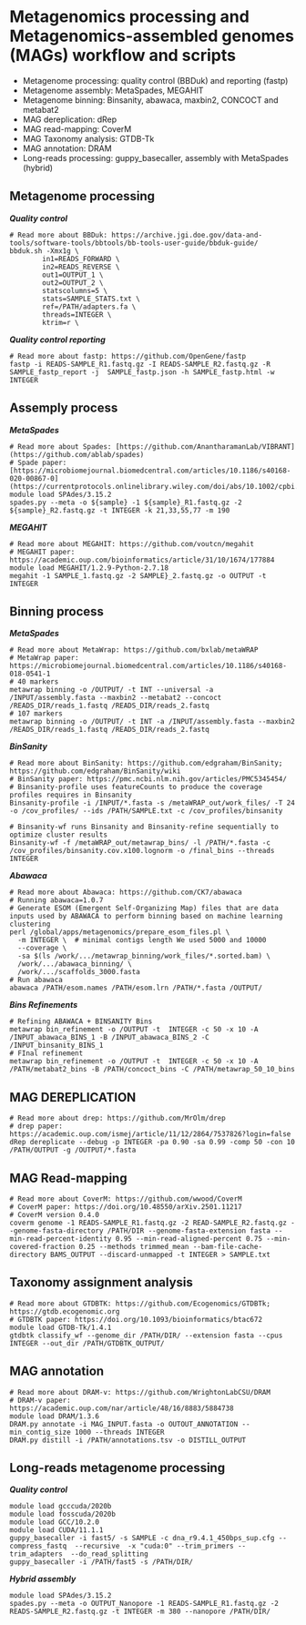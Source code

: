 # Metagenomics processing and Metagenomics-assembled genomes (MAGs) workflow and scripts
- Metagenome processing: quality control (BBDuk) and reporting (fastp)
- Metagenome assembly: MetaSpades, MEGAHIT
- Metagenome binning: Binsanity, abawaca, maxbin2, CONCOCT and metabat2 
- MAG dereplication: dRep
- MAG read-mapping: CoverM
- MAG Taxonomy analysis: GTDB-Tk
- MAG annotation: DRAM
- Long-reads processing: guppy_basecaller, assembly with MetaSpades (hybrid)

## Metagenome processing
**_Quality control_**
```
# Read more about BBDuk: https://archive.jgi.doe.gov/data-and-tools/software-tools/bbtools/bb-tools-user-guide/bbduk-guide/
bbduk.sh -Xmx1g \
        in1=READS_FORWARD \
        in2=READS_REVERSE \
        out1=OUTPUT_1 \
        out2=OUTPUT_2 \
        statscolumns=5 \
        stats=SAMPLE_STATS.txt \
        ref=/PATH/adapters.fa \
        threads=INTEGER \
        ktrim=r \
```
**_Quality control reporting_**
```
# Read more about fastp: https://github.com/OpenGene/fastp
fastp -i READS-SAMPLE_R1.fastq.gz -I READS-SAMPLE_R2.fastq.gz -R SAMPLE_fastp_report -j  SAMPLE_fastp.json -h SAMPLE_fastp.html -w INTEGER
```

## Assemply process
**_MetaSpades_**
```
# Read more about Spades: [https://github.com/AnantharamanLab/VIBRANT](https://github.com/ablab/spades)
# Spade paper: [https://microbiomejournal.biomedcentral.com/articles/10.1186/s40168-020-00867-0](https://currentprotocols.onlinelibrary.wiley.com/doi/abs/10.1002/cpbi.102)
module load SPAdes/3.15.2
spades.py --meta -o ${sample} -1 ${sample}_R1.fastq.gz -2 ${sample}_R2.fastq.gz -t INTEGER -k 21,33,55,77 -m 190
```

**_MEGAHIT_**
```
# Read more about MEGAHIT: https://github.com/voutcn/megahit
# MEGAHIT paper: https://academic.oup.com/bioinformatics/article/31/10/1674/177884
module load MEGAHIT/1.2.9-Python-2.7.18
megahit -1 SAMPLE_1.fastq.gz -2 SAMPLE}_2.fastq.gz -o OUTPUT -t INTEGER
```

## Binning process
**_MetaSpades_**
```
# Read more about MetaWrap: https://github.com/bxlab/metaWRAP
# MetaWrap paper: https://microbiomejournal.biomedcentral.com/articles/10.1186/s40168-018-0541-1
# 40 markers
metawrap binning -o /OUTPUT/ -t INT --universal -a /INPUT/assembly.fasta --maxbin2 --metabat2 --concoct /READS_DIR/reads_1.fastq /READS_DIR/reads_2.fastq
# 107 markers
metawrap binning -o /OUTPUT/ -t INT -a /INPUT/assembly.fasta --maxbin2 /READS_DIR/reads_1.fastq /READS_DIR/reads_2.fastq
```

**_BinSanity_**
```
# Read more about BinSanity: https://github.com/edgraham/BinSanity; https://github.com/edgraham/BinSanity/wiki
# BinSanity paper: https://pmc.ncbi.nlm.nih.gov/articles/PMC5345454/
# Binsanity-profile uses featureCounts to produce the coverage profiles requires in Binsanity
Binsanity-profile -i /INPUT/*.fasta -s /metaWRAP_out/work_files/ -T 24 -o /cov_profiles/ --ids /PATH/SAMPLE.txt -c /cov_profiles/binsanity

# Binsanity-wf runs Binsanity and Binsanity-refine sequentially to optimize cluster results
Binsanity-wf -f /metaWRAP_out/metawrap_bins/ -l /PATH/*.fasta -c /cov_profiles/binsanity.cov.x100.lognorm -o /final_bins --threads INTEGER
```

**_Abawaca_**
```
# Read more about Abawaca: https://github.com/CK7/abawaca
# Running abawaca=1.0.7
# Generate ESOM (Emergent Self-Organizing Map) files that are data inputs used by ABAWACA to perform binning based on machine learning clustering
perl /global/apps/metagenomics/prepare_esom_files.pl \
  -m INTEGER \  # minimal contigs length We used 5000 and 10000
  --coverage \
  -sa $(ls /work/.../metawrap_binning/work_files/*.sorted.bam) \
  /work/.../abawaca_binning/ \
  /work/.../scaffolds_3000.fasta
# Run abawaca  
abawaca /PATH/esom.names /PATH/esom.lrn /PATH/*.fasta /OUTPUT/
```

**_Bins Refinements_**
```
# Refining ABAWACA + BINSANITY Bins
metawrap bin_refinement -o /OUTPUT -t  INTEGER -c 50 -x 10 -A /INPUT_abawaca_BINS_1 -B /INPUT_abawaca_BINS_2 -C /INPUT_binsanity_BINS_1
# FInal refinement
metawrap bin_refinement -o /OUTPUT -t  INTEGER -c 50 -x 10 -A /PATH/metabat2_bins -B /PATH/concoct_bins -C /PATH/metawrap_50_10_bins
```

## MAG DEREPLICATION 
```
# Read more about drep: https://github.com/MrOlm/drep
# drep paper: https://academic.oup.com/ismej/article/11/12/2864/7537826?login=false
dRep dereplicate --debug -p INTEGER -pa 0.90 -sa 0.99 -comp 50 -con 10 /PATH/OUTPUT -g /OUTPUT/*.fasta
```

## MAG Read-mapping
```
# Read more about CoverM: https://github.com/wwood/CoverM
# CoverM paper: https://doi.org/10.48550/arXiv.2501.11217
# CoverM version 0.4.0
coverm genome -1 READS-SAMPLE_R1.fastq.gz -2 READ-SAMPLE_R2.fastq.gz --genome-fasta-directory /PATH/DIR --genome-fasta-extension fasta --min-read-percent-identity 0.95 --min-read-aligned-percent 0.75 --min-covered-fraction 0.25 --methods trimmed_mean --bam-file-cache-directory BAMS_OUTPUT --discard-unmapped -t INTEGER > SAMPLE.txt
```

## Taxonomy assignment analysis
```
# Read more about GTDBTK: https://github.com/Ecogenomics/GTDBTk; https://gtdb.ecogenomic.org
# GTDBTK paper: https://doi.org/10.1093/bioinformatics/btac672
module load GTDB-Tk/1.4.1
gtdbtk classify_wf --genome_dir /PATH/DIR/ --extension fasta --cpus INTEGER --out_dir /PATH/GTDBTK_OUTPUT/
```

## MAG annotation
```
# Read more about DRAM-v: https://github.com/WrightonLabCSU/DRAM
# DRAM-v paper: https://academic.oup.com/nar/article/48/16/8883/5884738
module load DRAM/1.3.6
DRAM.py annotate -i MAG_INPUT.fasta -o OUTOUT_ANNOTATION --min_contig_size 1000 --threads INTEGER
DRAM.py distill -i /PATH/annotations.tsv -o DISTILL_OUTPUT
```

## Long-reads metagenome processing
**_Quality control_**
```
module load gcccuda/2020b
module load fosscuda/2020b
module load GCC/10.2.0
module load CUDA/11.1.1
guppy_basecaller -i fast5/ -s SAMPLE -c dna_r9.4.1_450bps_sup.cfg --compress_fastq  --recursive  -x "cuda:0" --trim_primers --trim_adapters  --do_read_splitting
guppy_basecaller -i /PATH/fast5 -s /PATH/DIR/
```

**_Hybrid assembly_**
```
module load SPAdes/3.15.2
spades.py --meta -o OUTPUT_Nanopore -1 READS-SAMPLE_R1.fastq.gz -2 READS-SAMPLE_R2.fastq.gz -t INTEGER -m 380 --nanopore /PATH/DIR/
```



